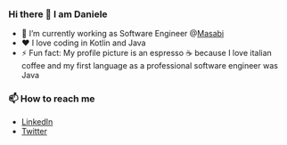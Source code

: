 ### Hi there 👋 I am Daniele

- 💼 I’m currently working as Software Engineer @[Masabi](https://www.masabi.com/) 
- ❤️ I love coding in Kotlin and Java
- ⚡ Fun fact: My profile picture is an espresso ☕ because I love italian coffee and my first language as a professional software engineer was Java

### 📫 How to reach me
- [LinkedIn](https://www.linkedin.com/in/danieleascione/)
- [Twitter](https://twitter.com/Addirittura_Dan)

<!--
**audhumla/audhumla** is a ✨ _special_ ✨ repository because its `README.md` (this file) appears on your GitHub profile.

- 🤔 I’m looking for help with ...
- 💬 Ask me about ...
- 📫 How to reach me: ...
- 😄 Pronouns: ...
-->

